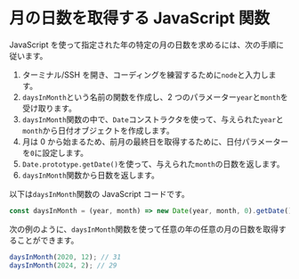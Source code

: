 # 月の日数を取得する JavaScript 関数

JavaScript を使って指定された年の特定の月の日数を求めるには、次の手順に従います。

1. ターミナル/SSH を開き、コーディングを練習するために`node`と入力します。
2. `daysInMonth`という名前の関数を作成し、2 つのパラメーター`year`と`month`を受け取ります。
3. `daysInMonth`関数の中で、`Date`コンストラクタを使って、与えられた`year`と`month`から日付オブジェクトを作成します。
4. 月は 0 から始まるため、前月の最終日を取得するために、日付パラメーターを`0`に設定します。
5. `Date.prototype.getDate()`を使って、与えられた`month`の日数を返します。
6. `daysInMonth`関数から日数を返します。

以下は`daysInMonth`関数の JavaScript コードです。

```js
const daysInMonth = (year, month) => new Date(year, month, 0).getDate();
```

次の例のように、`daysInMonth`関数を使って任意の年の任意の月の日数を取得することができます。

```js
daysInMonth(2020, 12); // 31
daysInMonth(2024, 2); // 29
```

